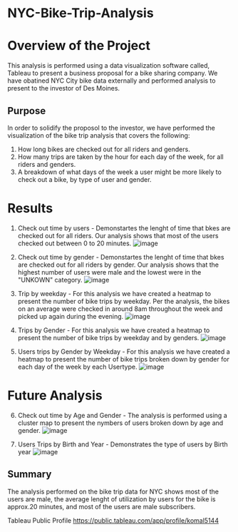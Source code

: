# NYC-Bike-Trip-Analysis
# Overview of the Project
This analysis is performed using a data visualization software called, Tableau to present a business proposal for a bike sharing company. We have obatined NYC City bike data externally and performed analysis to present to the investor of Des Moines. 

## Purpose
In order to solidify the proposol to the investor, we have performed the visualization of the bike trip analysis that covers the following:
1. How long bikes are checked out for all riders and genders.
2. How many trips are taken by the hour for each day of the week, for all riders and genders.
3. A breakdown of what days of the week a user might be more likely to check out a bike, by type of user and gender.

# Results
1. Check out time by users - Demonstartes the lenght of time that bkes are checked out for all riders. Our analysis shows that most of the users checked out between 0 to 20 minutes. 
![image](https://user-images.githubusercontent.com/92557075/152878334-0190a74a-7311-4a45-94f2-e0ad54334b27.png)

2. Check out time by gender -  Demonstartes the lenght of time that bkes are checked out for all riders by gender. Our analysis shows that the highest number of users were male and the lowest were in the "UNKOWN" category.
![image](https://user-images.githubusercontent.com/92557075/152878958-a3947a2c-7de3-4125-a7c3-0a3741a33036.png)

3. Trip by weekday - For this analysis we have created a heatmap to present the number of bike trips by weekday. Per the analysis, the bikes on an average were checked in around 8am throughout the week and picked up again during the evening. 
![image](https://user-images.githubusercontent.com/92557075/152879343-f4e2d7aa-e28a-4e77-81e7-6f73cbf99bab.png)

4. Trips by Gender - For this analysis we have created a heatmap to present the number of bike trips by weekday and by genders.
![image](https://user-images.githubusercontent.com/92557075/152880133-6d1d0d48-1683-47e2-8b59-6a2247530e42.png)

5. Users trips by Gender by Weekday - For this analysis we have created a heatmap to present the number of bike trips broken down by gender for each day of the week by each Usertype.
 ![image](https://user-images.githubusercontent.com/92557075/152880305-9996a5ac-f5f2-459b-a96b-5aaf4e1c7383.png)

# Future Analysis
6. Check out time by Age and Gender - The analysis is performed using a cluster map to present the nymbers of users broken down by age and gender.
![image](https://user-images.githubusercontent.com/92557075/152880530-2e20ae95-dd3a-4375-86dd-a2b8c627dd0f.png)

7. Users Trips by Birth and Year - Demonstrates the type of users by Birth year
![image](https://user-images.githubusercontent.com/92557075/152880906-66b4108f-22d1-485b-9d81-e2eb6e59a027.png)

## Summary
The analysis performed on the bike trip data for NYC shows most of the users are male, the average lenght of utilization by users for the bike is approx.20 minutes, and most of the users are male subscribers. 

Tableau Public Profile
https://public.tableau.com/app/profile/komal5144


